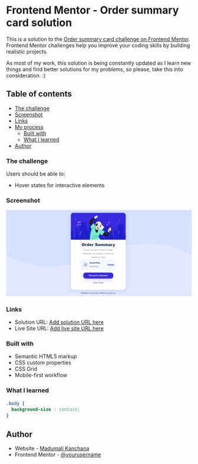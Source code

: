 # Frontend Mentor - Order summary card solution

This is a solution to the [Order summary card challenge on Frontend Mentor](https://www.frontendmentor.io/challenges/order-summary-component-QlPmajDUj). Frontend Mentor challenges help you improve your coding skills by building realistic projects. 

As most of my work, this solution is being constantly updated as I learn new things and find better solutions for my problems, so please, take this into consideration. :)

## Table of contents

  - [The challenge](#the-challenge)
  - [Screenshot](#screenshot)
  - [Links](#links)
- [My process](#my-process)
  - [Built with](#built-with)
  - [What I learned](#what-i-learned)
- [Author](#author)


### The challenge

Users should be able to:

- Hover states for interactive elements

### Screenshot

![](./Screenshot_2.png)



### Links

- Solution URL: [Add solution URL here](https://github.com/madu-99/order-summary-component-main.git)
- Live Site URL: [Add live site URL here](https://madu-order-summary-component-main.netlify.app/)


### Built with

- Semantic HTML5 markup
- CSS custom properties
- CSS Grid
- Mobile-first workflow


### What I learned

```css
.body {
  background-size : contain;
}
```
## Author

- Website - [Madumali Kanchana](https://github.com/madu-99/order-summary-component-main.git)
- Frontend Mentor - [@yourusername](https://www.frontendmentor.io/home/my-challenges?tab=completed)

